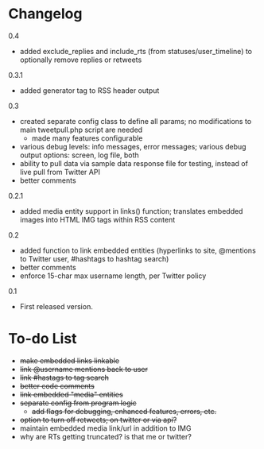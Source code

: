 # Changelog
0.4
- added exclude_replies and include_rts (from statuses/user_timeline) to optionally remove replies or retweets

0.3.1
- added generator tag to RSS header output

0.3
- created separate config class to define all params; no modifications to main tweetpull.php script are needed
    - made many features configurable
- various debug levels: info messages, error messages; various debug output options: screen, log file, both
- ability to pull data via sample data response file for testing, instead of live pull from Twitter API
- better comments

0.2.1
- added media entity support in links() function; translates embedded images into HTML IMG tags within RSS content

0.2
- added function to link embedded entities (hyperlinks to site, @mentions to Twitter user, #hashtags to hashtag search)
- better comments
- enforce 15-char max username length, per Twitter policy

0.1
- First released version.

# To-do List
- ~~make embedded links linkable~~
- ~~link @username mentions back to user~~
- ~~link #hastags to tag search~~
- ~~better code comments~~
- ~~link embedded "media" entities~~
- ~~separate config from program logic~~
    - ~~add flags for debugging, enhanced features, errors, etc.~~
- ~~option to turn off retweets; on twitter or via api?~~
- maintain embedded media link/url in addition to IMG
- why are RTs getting truncated? is that me or twitter?
